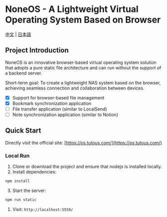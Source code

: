 # NoneOS - A Lightweight Virtual Operating System Based on Browser

[中文](./md/README_CN.md) | [日本語](./md/README_JP.md)

## Project Introduction

NoneOS is an innovative browser-based virtual operating system solution that adopts a pure static file architecture and can run without the support of a backend server.

Short-term goal: To create a lightweight NAS system based on the browser, achieving seamless connection and collaboration between devices.

- [x] Support for browser-based file management
- [x] Bookmark synchronization application
- [ ] File transfer application (similar to LocalSend)
- [ ] Note synchronization application (similar to Notion)

## Quick Start

Directly visit the official site: [https://os.tutous.com/](https://os.tutous.com/)

### Local Run
1. Clone or download the project and ensure that nodejs is installed locally.
2. Install dependencies:
```bash
npm install
```
3. Start the server:
```bash
npm run static
```
1. Visit: `http://localhost:5559/`